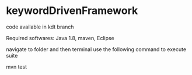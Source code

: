# keywordDrivenFramework

code available in kdt branch

Required softwares:
Java 1.8,
maven,
Eclipse

navigate to folder and then terminal
use the following command to execute suite

mvn test
